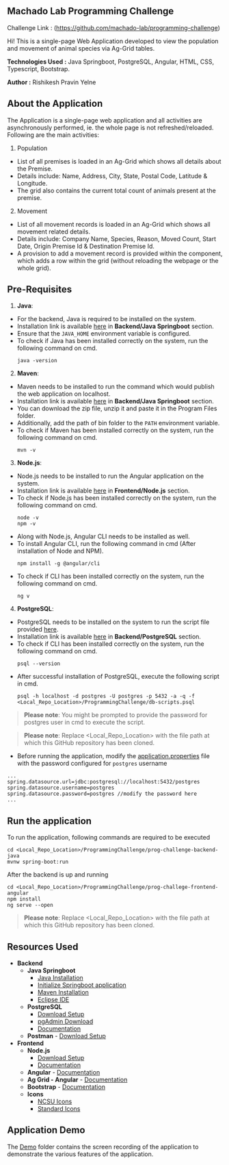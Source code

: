 ## Machado Lab Programming Challenge
Challenge Link : (https://github.com/machado-lab/programming-challenge)

Hi! This is a single-page Web Application developed to view the population and movement of animal species via Ag-Grid tables.

**Technologies Used :** Java Springboot, PostgreSQL, Angular, HTML, CSS, Typescript, Bootstrap.

**Author :** Rishikesh Pravin Yelne

## About the Application
The Application is a single-page web application and all activities are asynchronously performed, ie. the whole page is not refreshed/reloaded. Following are the main activities:
1. Population
- List of all premises is loaded in an Ag-Grid which shows all details about the Premise.
- Details include: Name, Address, City, State, Postal Code, Latitude & Longitude.
- The grid also contains the current total count of animals present at the premise.
2. Movement
- List of all movement records is loaded in an Ag-Grid which shows all movement related details.
- Details include: Company Name, Species, Reason, Moved Count, Start Date, Origin Premise Id & Destination Premise Id.
- A provision to add a movement record is provided within the component, which adds a row within the grid (without reloading the webpage or the whole grid).

## Pre-Requisites
1. **Java**:
- For the backend, Java is required to be installed on the system.
- Installation link is available [here](#resources-used) in **Backend/Java Springboot** section. <br />
- Ensure that the ```JAVA_HOME``` environment variable is configured. <br />
- To check if Java has been installed correctly on the system, run the following command on cmd. <br />
    ```console
    java -version
    ```
2. **Maven**:
- Maven needs to be installed to run the command which would publish the web application on localhost. <br />
- Installation link is available [here](#resources-used) in **Backend/Java Springboot** section. <br />
- You can download the zip file, unzip it and paste it in the Program Files folder. <br />
- Additionally, add the path of bin folder to the ```PATH``` environment variable. <br />
- To check if Maven has been installed correctly on the system, run the following command on cmd. <br />
    ```console
    mvn -v
    ```    
3. **Node.js**:
- Node.js needs to be installed to run the Angular application on the system. <br />
- Installation link is available [here](#resources-used) in **Frontend/Node.js** section. <br />
- To check if Node.js has been installed correctly on the system, run the following command on cmd. <br />
    ```console
    node -v
    npm -v
    ```
- Along with Node.js, Angular CLI needs to be installed as well. <br />
- To install Angular CLI, run the following command in cmd (After installation of Node and NPM). <br />
    ```console
    npm install -g @angular/cli
    ```
- To check if CLI has been installed correctly on the system, run the following command on cmd. <br />
    ```console
    ng v
    ```
4. **PostgreSQL**:
- PostgreSQL needs to be installed on the system to run the script file provided [here](https://github.com/rishikesh-yelne/ProgrammingChallenge/blob/master/db-scripts.psql). <br />
- Installation link is available [here](#resources-used) in **Backend/PostgreSQL** section. <br />
- To check if CLI has been installed correctly on the system, run the following command on cmd. <br />
    ```console
    psql --version
    ```
- After successful installation of PostgreSQL, execute the following script in cmd. <br />
    ```console
    psql -h localhost -d postgres -U postgres -p 5432 -a -q -f <Local_Repo_Location>/ProgrammingChallenge/db-scripts.psql
    ```
> **Please note**: You might be prompted to provide the password for postgres user in cmd to execute the script.

> **Please note**: Replace <Local_Repo_Location> with the file path at which this GitHub repository has been cloned.
- Before running the application, modify the [application.properties](https://github.com/rishikesh-yelne/ProgrammingChallenge/blob/master/prog-challenge-backend-java/src/main/resources/application.properties) file with the password configured for ```postgres``` username
```.properties
...
spring.datasource.url=jdbc:postgresql://localhost:5432/postgres
spring.datasource.username=postgres
spring.datasource.password=postgres //modify the password here
...
```   

## Run the application
To run the application, following commands are required to be executed
```console
cd <Local_Repo_Location>/ProgrammingChallenge/prog-challenge-backend-java
mvnw spring-boot:run
```
After the backend is up and running
```console
cd <Local_Repo_Location>/ProgrammingChallenge/prog-challege-frontend-angular
npm install
ng serve --open
```
> **Please note**: Replace <Local_Repo_Location> with the file path at which this GitHub repository has been cloned.

## Resources Used
- **Backend**
    - **Java Springboot**
        - [Java Installation](https://www.oracle.com/java/technologies/downloads/#jdk18-windows)
        - [Initialize Springboot application](https://start.spring.io/) 
        - [Maven Installation](https://maven.apache.org/install.html)
        - [Eclipse IDE](https://www.eclipse.org/downloads/packages/release/kepler/sr2/eclipse-ide-java-ee-developers)
    - **PostgreSQL**
        - [Download Setup](https://www.enterprisedb.com/downloads/postgres-postgresql-downloads)
        - [pgAdmin Download](https://www.pgadmin.org/download/pgadmin-4-windows/)
        - [Documentation](https://www.postgresql.org/docs/14/index.html)
    - **Postman** - [Download Setup](https://www.postman.com/downloads/)
- **Frontend**
    - **Node.js** 
        - [Download Setup](https://nodejs.org/en/download/)
        - [Documentation](https://docs.npmjs.com/downloading-and-installing-node-js-and-npm)
    - **Angular** - [Documentation](https://angular.io/docs)
    - **Ag Grid - Angular** - [Documentation](https://www.ag-grid.com/angular-data-grid/getting-started/)
    - **Bootstrap** - [Documentation](https://getbootstrap.com/docs/4.0/getting-started/introduction/)
    - **Icons** 
        - [NCSU Icons](https://brand.ncsu.edu/downloads/)
        - [Standard Icons](https://github.com/simple-icons/simple-icons)

## Application Demo
The [Demo](https://github.com/rishikesh-yelne/ProgrammingChallenge/demo) folder contains the screen recording of the application to demonstrate the various features of the application.
